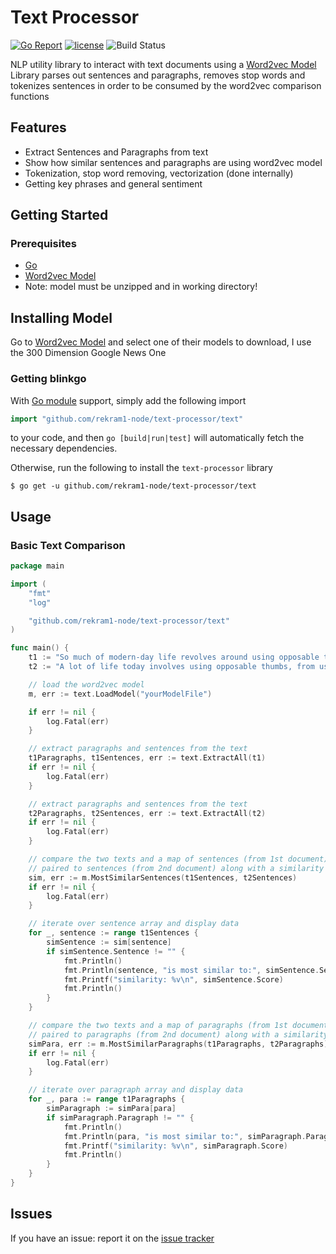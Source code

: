# Text Processor

[![Go Report](https://goreportcard.com/badge/github.com/rekram1-node/text-processor)](https://goreportcard.com/report/github.com/rekram1-node/text-processor) [![license](http://img.shields.io/badge/license-MIT-red.svg?style=flat)](https://github.com/rekram1-node/text-processor/blob/main/LICENSE) ![Build Status](https://github.com/rekram1-node/text-processor/actions/workflows/main.yml/badge.svg)


NLP utility library to interact with text documents using a [Word2vec Model](https://developer.syn.co.in/tutorial/bot/oscova/pretrained-vectors.html) Library parses out sentences and paragraphs, removes stop words and tokenizes sentences in order to be consumed by the word2vec comparison functions

## Features

* Extract Sentences and Paragraphs from text
* Show how similar sentences and paragraphs are using word2vec model
* Tokenization, stop word removing, vectorization (done internally)
* Getting key phrases and general sentiment

## Getting Started

### Prerequisites
- [Go](https://go.dev/)
- [Word2vec Model](https://developer.syn.co.in/tutorial/bot/oscova/pretrained-vectors.html) 
- Note: model must be unzipped and in working directory!

## Installing Model

Go to [Word2vec Model](https://developer.syn.co.in/tutorial/bot/oscova/pretrained-vectors.html) and select one of their models to download, I use the 300 Dimension Google News One

### Getting blinkgo

With [Go module](https://github.com/golang/go/wiki/Modules) support, simply add the following import

```go
import "github.com/rekram1-node/text-processor/text"
```

to your code, and then `go [build|run|test]` will automatically fetch the necessary dependencies.

Otherwise, run the following to install the `text-processor` library

```shell
$ go get -u github.com/rekram1-node/text-processor/text
```

## Usage

### Basic Text Comparison

```go
package main

import (
	"fmt"
	"log"

	"github.com/rekram1-node/text-processor/text"
)

func main() {
	t1 := "So much of modern-day life revolves around using opposable thumbs, from holding a hammer to build a home to ordering food delivery on our smartphones. But for our ancestors, the uses were much simpler. Strong and nimble thumbs meant that they could better create and wield tools, stones and bones for killing large animals for food"
	t2 := "A lot of life today involves using opposable thumbs, from using a hammer to build a house to ordering something on our smartphones. But for our predecessors, the uses were much more simple. Powerful and dexterous thumbs meant that they could better make and use tools, stones and bones for killing large animals to eat"

    // load the word2vec model
	m, err := text.LoadModel("yourModelFile")

	if err != nil {
		log.Fatal(err)
	}

    // extract paragraphs and sentences from the text
	t1Paragraphs, t1Sentences, err := text.ExtractAll(t1)
	if err != nil {
		log.Fatal(err)
	}

    // extract paragraphs and sentences from the text
	t2Paragraphs, t2Sentences, err := text.ExtractAll(t2)
	if err != nil {
		log.Fatal(err)
	}

    // compare the two texts and a map of sentences (from 1st document)
    // paired to sentences (from 2nd document) along with a similarity score 
	sim, err := m.MostSimilarSentences(t1Sentences, t2Sentences)
	if err != nil {
		log.Fatal(err)
	}

    // iterate over sentence array and display data
	for _, sentence := range t1Sentences {
		simSentence := sim[sentence]
		if simSentence.Sentence != "" {
			fmt.Println()
			fmt.Println(sentence, "is most similar to:", simSentence.Sentence)
			fmt.Printf("similarity: %v\n", simSentence.Score)
			fmt.Println()
		}
	}

    // compare the two texts and a map of paragraphs (from 1st document)
    // paired to paragraphs (from 2nd document) along with a similarity score 
	simPara, err := m.MostSimilarParagraphs(t1Paragraphs, t2Paragraphs)
	if err != nil {
		log.Fatal(err)
	}

    // iterate over paragraph array and display data
	for _, para := range t1Paragraphs {
		simParagraph := simPara[para]
		if simParagraph.Paragraph != "" {
			fmt.Println()
			fmt.Println(para, "is most similar to:", simParagraph.Paragraph)
			fmt.Printf("similarity: %v\n", simParagraph.Score)
			fmt.Println()
		}
	}
}
```



## Issues

If you have an issue: report it on the [issue tracker](https://github.com/rekram1-node/text-processor/issues)